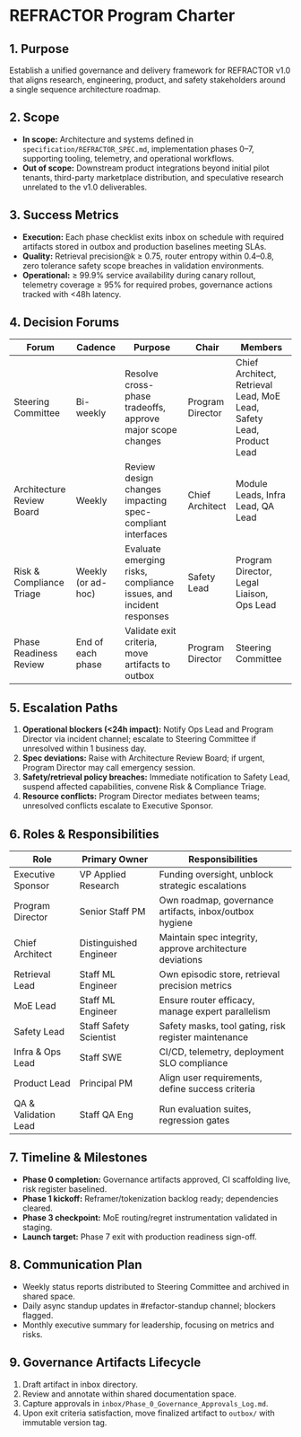 # REFRACTOR Program Charter

## 1. Purpose
Establish a unified governance and delivery framework for REFRACTOR v1.0 that aligns research, engineering, product, and safety stakeholders around a single sequence architecture roadmap.

## 2. Scope
- **In scope:** Architecture and systems defined in `specification/REFRACTOR_SPEC.md`, implementation phases 0–7, supporting tooling, telemetry, and operational workflows.
- **Out of scope:** Downstream product integrations beyond initial pilot tenants, third-party marketplace distribution, and speculative research unrelated to the v1.0 deliverables.

## 3. Success Metrics
- **Execution:** Each phase checklist exits inbox on schedule with required artifacts stored in outbox and production baselines meeting SLAs.
- **Quality:** Retrieval precision@k ≥ 0.75, router entropy within 0.4–0.8, zero tolerance safety scope breaches in validation environments.
- **Operational:** ≥ 99.9% service availability during canary rollout, telemetry coverage ≥ 95% for required probes, governance actions tracked with <48h latency.

## 4. Decision Forums
| Forum | Cadence | Purpose | Chair | Members |
|-------|---------|---------|-------|---------|
| Steering Committee | Bi-weekly | Resolve cross-phase tradeoffs, approve major scope changes | Program Director | Chief Architect, Retrieval Lead, MoE Lead, Safety Lead, Product Lead |
| Architecture Review Board | Weekly | Review design changes impacting spec-compliant interfaces | Chief Architect | Module Leads, Infra Lead, QA Lead |
| Risk & Compliance Triage | Weekly (or ad-hoc) | Evaluate emerging risks, compliance issues, and incident responses | Safety Lead | Program Director, Legal Liaison, Ops Lead |
| Phase Readiness Review | End of each phase | Validate exit criteria, move artifacts to outbox | Program Director | Steering Committee |

## 5. Escalation Paths
1. **Operational blockers (<24h impact):** Notify Ops Lead and Program Director via incident channel; escalate to Steering Committee if unresolved within 1 business day.
2. **Spec deviations:** Raise with Architecture Review Board; if urgent, Program Director may call emergency session.
3. **Safety/retrieval policy breaches:** Immediate notification to Safety Lead, suspend affected capabilities, convene Risk & Compliance Triage.
4. **Resource conflicts:** Program Director mediates between teams; unresolved conflicts escalate to Executive Sponsor.

## 6. Roles & Responsibilities
| Role | Primary Owner | Responsibilities |
|------|---------------|------------------|
| Executive Sponsor | VP Applied Research | Funding oversight, unblock strategic escalations |
| Program Director | Senior Staff PM | Own roadmap, governance artifacts, inbox/outbox hygiene |
| Chief Architect | Distinguished Engineer | Maintain spec integrity, approve architecture deviations |
| Retrieval Lead | Staff ML Engineer | Own episodic store, retrieval precision metrics |
| MoE Lead | Staff ML Engineer | Ensure router efficacy, manage expert parallelism |
| Safety Lead | Staff Safety Scientist | Safety masks, tool gating, risk register maintenance |
| Infra & Ops Lead | Staff SWE | CI/CD, telemetry, deployment SLO compliance |
| Product Lead | Principal PM | Align user requirements, define success criteria |
| QA & Validation Lead | Staff QA Eng | Run evaluation suites, regression gates |

## 7. Timeline & Milestones
- **Phase 0 completion:** Governance artifacts approved, CI scaffolding live, risk register baselined.
- **Phase 1 kickoff:** Reframer/tokenization backlog ready; dependencies cleared.
- **Phase 3 checkpoint:** MoE routing/regret instrumentation validated in staging.
- **Launch target:** Phase 7 exit with production readiness sign-off.

## 8. Communication Plan
- Weekly status reports distributed to Steering Committee and archived in shared space.
- Daily async standup updates in #refactor-standup channel; blockers flagged.
- Monthly executive summary for leadership, focusing on metrics and risks.

## 9. Governance Artifacts Lifecycle
1. Draft artifact in inbox directory.
2. Review and annotate within shared documentation space.
3. Capture approvals in `inbox/Phase_0_Governance_Approvals_Log.md`.
4. Upon exit criteria satisfaction, move finalized artifact to `outbox/` with immutable version tag.

